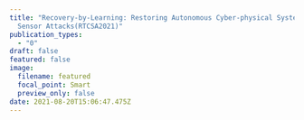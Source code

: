 ```yaml
---
title: "Recovery-by-Learning: Restoring Autonomous Cyber-physical Systems from
  Sensor Attacks(RTCSA2021)"
publication_types:
  - "0"
draft: false
featured: false
image:
  filename: featured
  focal_point: Smart
  preview_only: false
date: 2021-08-20T15:06:47.475Z
---
```

